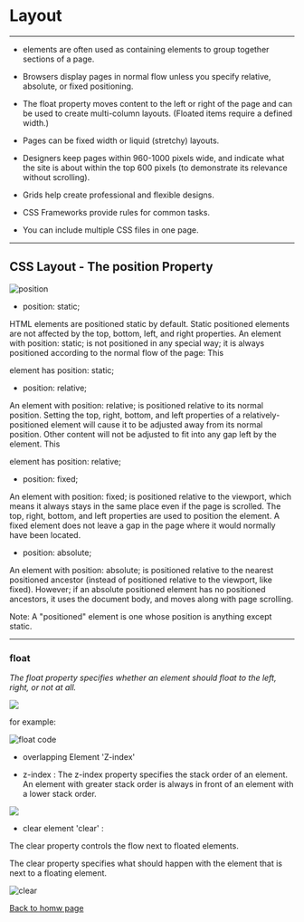 # **Layout**
________________
* <div> elements are often used as containing elements to group together sections of a page.

* Browsers display pages in normal flow unless you specify relative, absolute, or fixed positioning.

* The float property moves content to the left or right of the page and can be used to create multi-column layouts. (Floated items require a defined width.)

* Pages can be fixed width or liquid (stretchy) layouts.

* Designers keep pages within 960-1000 pixels wide, and indicate what the site is about within the top 600 pixels (to demonstrate its relevance without scrolling).

* Grids help create professional and flexible designs.

* CSS Frameworks provide rules for common tasks.

* You can include multiple CSS files in one page.

_____________
## **CSS Layout - The position Property**

![position](https://www.hebergementwebs.com/image/68/68bed84e7e93e5adbf41cf2f653fed5e.png/tutoriel-comment-use-position-property-css-1.png)

- position: static;

HTML elements are positioned static by default.
Static positioned elements are not affected by the top, bottom, left, and right properties.
An element with position: static; is not positioned in any special way; it is always positioned according to the normal flow of the page:
This <div> element has position: static;

- position: relative;

An element with position: relative; is positioned relative to its normal position.
Setting the top, right, bottom, and left properties of a relatively-positioned element will cause it to be adjusted away from its normal position. Other content will not be adjusted to fit into any gap left by the element.
This <div> element has position: relative; 

- position: fixed;

An element with position: fixed; is positioned relative to the viewport, which means it always stays in the same place even if the page is scrolled. The top, right, bottom, and left properties are used to position the element.
A fixed element does not leave a gap in the page where it would normally have been located.

- position: absolute;

An element with position: absolute; is positioned relative to the nearest positioned ancestor (instead of positioned relative to the viewport, like fixed).
However; if an absolute positioned element has no positioned ancestors, it uses the document body, and moves along with page scrolling.

Note: A "positioned" element is one whose position is anything except static.
______________
 ### **float**
 *The float property specifies whether an element should float to the left, right, or not at all.*

 ![](https://encrypted-tbn0.gstatic.com/images?q=tbn:ANd9GcTf66AhHy-3FmxIE5ik1kNO1-TWElTR90rFaA&usqp=CAU)

for example:

![float code](https://images2.programmersought.com/363/e6/e6c03bea980c61ddedb026037e96a55b.png)

* overlapping Element 'Z-index'
 - z-index : The z-index property specifies the stack order of an element.
An element with greater stack order is always in front of an element with a lower stack order.

![](https://i0.wp.com/tejash.me/wp-content/uploads/2020/04/z-index-css-property-examples.jpg?fit=1039%2C340&ssl=1)

* clear element 'clear' :

The clear property controls the flow next to floated elements.

The clear property specifies what should happen with the element that is next to a floating element.

![clear](https://www.tutorialandexample.com/wp-content/uploads/2020/10/CSS-Clearfix-2.png)


[Back to homw page](https://rahafalbakkar.github.io/Reading-Notes)
